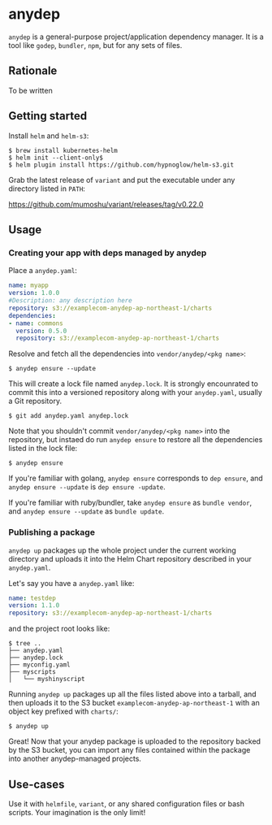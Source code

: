 # anydep

`anydep` is a general-purpose project/application dependency manager. It is a tool like `godep`, `bundler`, `npm`, but for any sets of files.

## Rationale

To be written

## Getting started

Install `helm` and `helm-s3`:

```
$ brew install kubernetes-helm
$ helm init --client-only$
$ helm plugin install https://github.com/hypnoglow/helm-s3.git
```

Grab the latest release of `variant` and put the executable under any directory listed in `PATH`:

https://github.com/mumoshu/variant/releases/tag/v0.22.0

## Usage

### Creating your app with deps managed by anydep

Place a `anydep.yaml`:

```yaml
name: myapp
version: 1.0.0
#Description: any description here
repository: s3://examplecom-anydep-ap-northeast-1/charts
dependencies:
- name: commons
  version: 0.5.0
  repository: s3://examplecom-anydep-ap-northeast-1/charts
```

Resolve and fetch all the dependencies into `vendor/anydep/<pkg name>`:

```
$ anydep ensure --update
```

This will create a lock file named `anydep.lock`. It is strongly encounrated to commit this into a versioned repository along with your `anydep.yaml`, usually a Git repository.

```
$ git add anydep.yaml anydep.lock
```

Note that you shouldn't commit `vendor/anydep/<pkg name>` into the repository, but instaed do run `anydep ensure` to restore all the dependencies listed in the lock file:

```
$ anydep ensure
```

If you're familiar with golang, `anydep ensure` corresponds to `dep ensure`, and `anydep ensure --update` is `dep ensure -update`.

If you're familiar with ruby/bundler, take `anydep ensure` as `bundle vendor`, and `anydep ensure --update` as `bundle update`.

### Publishing a package

`anydep up` packages up the whole project under the current working directory and uploads it into the Helm Chart repository described in your `anydep.yaml`.

Let's say you have a `anydep.yaml` like:

```yaml
name: testdep
version: 1.1.0
repository: s3://examplecom-anydep-ap-northeast-1/charts
```

and the project root looks like:

```console
$ tree ..
├── anydep.yaml
├── anydep.lock
├── myconfig.yaml
├── myscripts
│   └── myshinyscript
```

Running `anydep up` packages up all the files listed above into a tarball, and then uploads it to the S3 bucket `examplecom-anydep-ap-northeast-1` with an object key prefixed with `charts/`:

```
$ anydep up
```

Great! Now that your anydep package is uploaded to the repository backed by the S3 bucket, you can import any files contained within the package into another anydep-managed projects.

## Use-cases

Use it with `helmfile`, `variant`, or any shared configuration files or bash scripts. Your imagination is the only limit!

